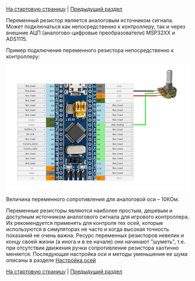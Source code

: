 [На стартовую страницу](../README.md) | [Предыдущий раздел](Подключение-осей.md)

Переменный резистор является аналоговым источником сигнала. Может подключаться как непосредственно к контроллеру, так и через внешние АЦП (аналогово-цифровые преобразователи) MSP32XX и ADS1115.

Пример подключения переменного резистора непосредственно к контроллеру:

![](../images/A1.jpg)

Величина переменного сопротивления для аналоговой оси – 10КОм.

Переменные резисторы являются наиболее простым, дешевым и доступным источником аналогового сигнала для игрового контроллера. Их рекомендуется применять для контроля тех осей, которые используются в симуляторах не часто и когда высокая точность показаний не очень важна. Ресурс переменных резисторов невелик и концу своей жизни (а инога и в ее начале) они начинают "шуметь", т.е. при отсутствии движения ручки сопротивление резистора хаотично меняется. Последующая настройка оси и методы уменьшения ее шума описаны в разделе [Настройка осей](Настройка-осей.md)

[На стартовую страницу](../README.md) | [Предыдущий раздел](Подключение-осей.md)
